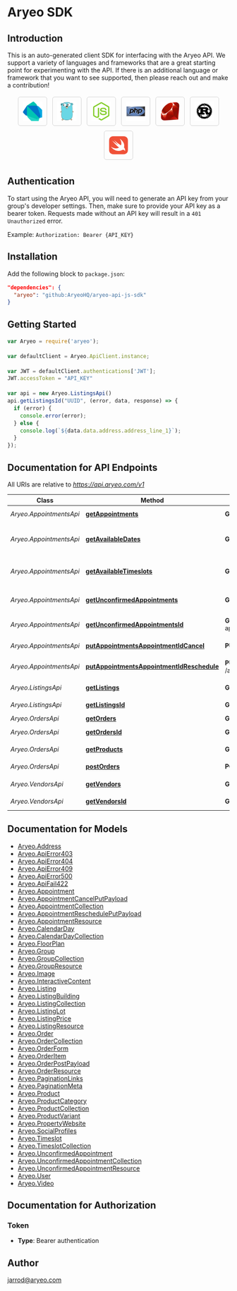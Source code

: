 # Aryeo SDK

## Introduction

This is an auto-generated client SDK for interfacing with the Aryeo API. We support a variety of languages and frameworks that are a great starting point for experimenting with the API. If there is an additional language or framework that you want to see supported, then please reach out and make a contribution!

<p align="center"> <a href="https://github.com/AryeoHQ/aryeo-api-dart-sdk"><img src="https://raw.githubusercontent.com/AryeoHQ/aryeo-api-docs/master/public/images/dart.svg" alt="Dart" width="44" style="padding:10px;border: 1px solid #d3d3d3;border-radius: 5px;margin:4px;"/></a> <a href="https://github.com/AryeoHQ/aryeo-api-go-sdk"><img src="https://raw.githubusercontent.com/AryeoHQ/aryeo-api-docs/master/public/images/go.svg" alt="Go" width="44" style="padding:10px;border: 1px solid #d3d3d3;border-radius: 5px;margin:4px;"/></a> <a href="https://github.com/AryeoHQ/aryeo-api-js-sdk"><img src="https://raw.githubusercontent.com/AryeoHQ/aryeo-api-docs/master/public/images/js.svg" alt="Node JS" width="44" style="padding:10px;border: 1px solid #d3d3d3;border-radius: 5px;margin:4px;"/></a> <a href="https://github.com/AryeoHQ/aryeo-api-php-sdk"><img src="https://raw.githubusercontent.com/AryeoHQ/aryeo-api-docs/master/public/images/php.svg" alt="PHP" width="44" style="padding:10px;border: 1px solid #d3d3d3;border-radius: 5px;margin:4px;"/></a> <a href="https://github.com/AryeoHQ/aryeo-api-ruby-sdk"><img src="https://raw.githubusercontent.com/AryeoHQ/aryeo-api-docs/master/public/images/ruby.svg" alt="Ruby" width="44" style="padding:10px;border: 1px solid #d3d3d3;border-radius: 5px;margin:4px;"/></a> <a href="https://github.com/AryeoHQ/aryeo-api-rust-sdk"><img src="https://raw.githubusercontent.com/AryeoHQ/aryeo-api-docs/master/public/images/rust.svg" alt="Rust" width="44" style="padding:10px;border: 1px solid #d3d3d3;border-radius: 5px;margin:4px;"/></a> <a href="https://github.com/AryeoHQ/aryeo-api-swift-sdk"><img src="https://raw.githubusercontent.com/AryeoHQ/aryeo-api-docs/master/public/images/swift.svg" alt="Swift" width="44" style="padding:10px;border: 1px solid #d3d3d3;border-radius: 5px;margin:4px;"/></a> </p>

## Authentication

To start using the Aryeo API, you will need to generate an API key from your group's developer settings. Then, make sure to provide your API key as a bearer token. Requests made without an API key will result in a `401 Unauthorized` error.

Example: `Authorization: Bearer {API_KEY}`

## Installation

Add the following block to `package.json`:

```json
"dependencies": {
  "aryeo": "github:AryeoHQ/aryeo-api-js-sdk"
}
```

## Getting Started

```js
var Aryeo = require('aryeo');

var defaultClient = Aryeo.ApiClient.instance;

var JWT = defaultClient.authentications['JWT'];
JWT.accessToken = "API_KEY"

var api = new Aryeo.ListingsApi()
api.getListingsId("UUID", (error, data, response) => {
  if (error) {
    console.error(error);
  } else {
    console.log(`${data.data.address.address_line_1}`);
  }
});
```

## Documentation for API Endpoints

All URIs are relative to *https://api.aryeo.com/v1*

Class | Method | HTTP request | Description
------------ | ------------- | ------------- | -------------
*Aryeo.AppointmentsApi* | [**getAppointments**](docs/AppointmentsApi.md#getAppointments) | **GET** /appointments | List all appointments.
*Aryeo.AppointmentsApi* | [**getAvailableDates**](docs/AppointmentsApi.md#getAvailableDates) | **GET** /scheduling/available-dates | Fetch available days for a user or group
*Aryeo.AppointmentsApi* | [**getAvailableTimeslots**](docs/AppointmentsApi.md#getAvailableTimeslots) | **GET** /scheduling/available-timeslots | Fetch available timeslots for a user or group
*Aryeo.AppointmentsApi* | [**getUnconfirmedAppointments**](docs/AppointmentsApi.md#getUnconfirmedAppointments) | **GET** /unconfirmed-appointments | List all unconfirmed appointments.
*Aryeo.AppointmentsApi* | [**getUnconfirmedAppointmentsId**](docs/AppointmentsApi.md#getUnconfirmedAppointmentsId) | **GET** /unconfirmed-appointments/{unconfirmed_appointment_id} | Retrieve an unconfirmed appointment.
*Aryeo.AppointmentsApi* | [**putAppointmentsAppointmentIdCancel**](docs/AppointmentsApi.md#putAppointmentsAppointmentIdCancel) | **PUT** /appointments/{appointment_id}/cancel | Cancel an appointment.
*Aryeo.AppointmentsApi* | [**putAppointmentsAppointmentIdReschedule**](docs/AppointmentsApi.md#putAppointmentsAppointmentIdReschedule) | **PUT** /appointments/{appointment_id}/reschedule | Reschedule an appointment.
*Aryeo.ListingsApi* | [**getListings**](docs/ListingsApi.md#getListings) | **GET** /listings | List all listings.
*Aryeo.ListingsApi* | [**getListingsId**](docs/ListingsApi.md#getListingsId) | **GET** /listings/{listing_id} | Retrieve a listing.
*Aryeo.OrdersApi* | [**getOrders**](docs/OrdersApi.md#getOrders) | **GET** /orders | List all orders.
*Aryeo.OrdersApi* | [**getOrdersId**](docs/OrdersApi.md#getOrdersId) | **GET** /orders/{order_id} | Retrieve an order.
*Aryeo.OrdersApi* | [**getProducts**](docs/OrdersApi.md#getProducts) | **GET** /products | List all products.
*Aryeo.OrdersApi* | [**postOrders**](docs/OrdersApi.md#postOrders) | **POST** /orders | Create an order.
*Aryeo.VendorsApi* | [**getVendors**](docs/VendorsApi.md#getVendors) | **GET** /vendors | List all vendors.
*Aryeo.VendorsApi* | [**getVendorsId**](docs/VendorsApi.md#getVendorsId) | **GET** /vendors/{vendor_id} | Retrieve a vendor.


## Documentation for Models

 - [Aryeo.Address](docs/Address.md)
 - [Aryeo.ApiError403](docs/ApiError403.md)
 - [Aryeo.ApiError404](docs/ApiError404.md)
 - [Aryeo.ApiError409](docs/ApiError409.md)
 - [Aryeo.ApiError500](docs/ApiError500.md)
 - [Aryeo.ApiFail422](docs/ApiFail422.md)
 - [Aryeo.Appointment](docs/Appointment.md)
 - [Aryeo.AppointmentCancelPutPayload](docs/AppointmentCancelPutPayload.md)
 - [Aryeo.AppointmentCollection](docs/AppointmentCollection.md)
 - [Aryeo.AppointmentReschedulePutPayload](docs/AppointmentReschedulePutPayload.md)
 - [Aryeo.AppointmentResource](docs/AppointmentResource.md)
 - [Aryeo.CalendarDay](docs/CalendarDay.md)
 - [Aryeo.CalendarDayCollection](docs/CalendarDayCollection.md)
 - [Aryeo.FloorPlan](docs/FloorPlan.md)
 - [Aryeo.Group](docs/Group.md)
 - [Aryeo.GroupCollection](docs/GroupCollection.md)
 - [Aryeo.GroupResource](docs/GroupResource.md)
 - [Aryeo.Image](docs/Image.md)
 - [Aryeo.InteractiveContent](docs/InteractiveContent.md)
 - [Aryeo.Listing](docs/Listing.md)
 - [Aryeo.ListingBuilding](docs/ListingBuilding.md)
 - [Aryeo.ListingCollection](docs/ListingCollection.md)
 - [Aryeo.ListingLot](docs/ListingLot.md)
 - [Aryeo.ListingPrice](docs/ListingPrice.md)
 - [Aryeo.ListingResource](docs/ListingResource.md)
 - [Aryeo.Order](docs/Order.md)
 - [Aryeo.OrderCollection](docs/OrderCollection.md)
 - [Aryeo.OrderForm](docs/OrderForm.md)
 - [Aryeo.OrderItem](docs/OrderItem.md)
 - [Aryeo.OrderPostPayload](docs/OrderPostPayload.md)
 - [Aryeo.OrderResource](docs/OrderResource.md)
 - [Aryeo.PaginationLinks](docs/PaginationLinks.md)
 - [Aryeo.PaginationMeta](docs/PaginationMeta.md)
 - [Aryeo.Product](docs/Product.md)
 - [Aryeo.ProductCategory](docs/ProductCategory.md)
 - [Aryeo.ProductCollection](docs/ProductCollection.md)
 - [Aryeo.ProductVariant](docs/ProductVariant.md)
 - [Aryeo.PropertyWebsite](docs/PropertyWebsite.md)
 - [Aryeo.SocialProfiles](docs/SocialProfiles.md)
 - [Aryeo.Timeslot](docs/Timeslot.md)
 - [Aryeo.TimeslotCollection](docs/TimeslotCollection.md)
 - [Aryeo.UnconfirmedAppointment](docs/UnconfirmedAppointment.md)
 - [Aryeo.UnconfirmedAppointmentCollection](docs/UnconfirmedAppointmentCollection.md)
 - [Aryeo.UnconfirmedAppointmentResource](docs/UnconfirmedAppointmentResource.md)
 - [Aryeo.User](docs/User.md)
 - [Aryeo.Video](docs/Video.md)


## Documentation for Authorization



### Token

- **Type**: Bearer authentication


## Author

jarrod@aryeo.com
